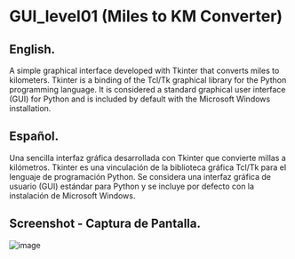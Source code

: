 # GUI_level01 (Miles to KM Converter)

## English.
A simple graphical interface developed with Tkinter that converts miles to kilometers.
Tkinter is a binding of the Tcl/Tk graphical library for the Python programming language. It is considered a standard graphical user interface (GUI) for Python and is included by default with the Microsoft Windows installation.

## Español.
Una sencilla interfaz gráfica desarrollada con Tkinter que convierte millas a kilómetros.
Tkinter es una vinculación de la biblioteca gráfica Tcl/Tk para el lenguaje de programación Python. Se considera una interfaz gráfica de usuario (GUI) estándar para Python y se incluye por defecto con la instalación de Microsoft Windows.

## Screenshot - Captura de Pantalla.
![image](https://github.com/tonicut/GUI_level01/assets/77945055/2a3bef87-144f-4db2-a39b-99bcf79deade)
